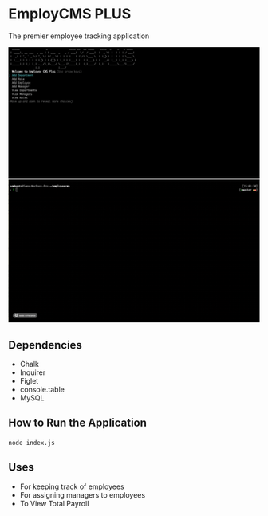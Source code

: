 # EmployCMS PLUS

The premier employee tracking application

![employcms](test.png)
![viewdepart](viewdepartments.gif)
## Dependencies
* Chalk
* Inquirer
* Figlet
* console.table
* MySQL

## How to Run the Application
``` node index.js ```

## Uses
* For keeping track of employees
* For assigning managers to employees
* To View Total Payroll